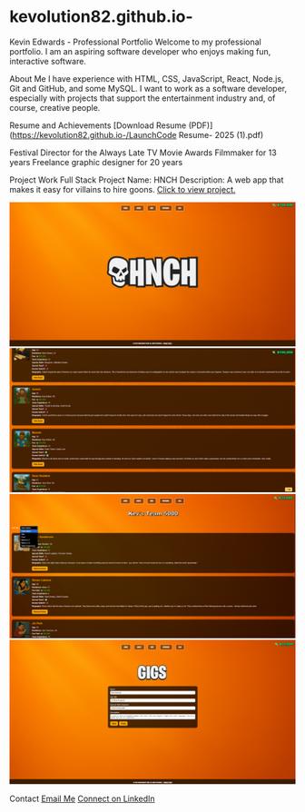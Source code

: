 # kevolution82.github.io-

Kevin Edwards - Professional Portfolio
Welcome to my professional portfolio. I am an aspiring software developer who enjoys making fun, interactive software.

About Me
I have experience with HTML, CSS, JavaScript, React, Node.js, Git and GitHub, and some MySQL. I want to work as a software developer, especially with projects that support the entertainment industry and, of course, creative people.

Resume and Achievements
[Download Resume (PDF)](https://kevolution82.github.io-/LaunchCode Resume- 2025 (1).pdf)

Festival Director for the Always Late TV Movie Awards
Filmmaker for 13 years
Freelance graphic designer for 20 years

Project Work
Full Stack Project
Name: HNCH
Description: A web app that makes it easy for villains to hire goons.
[Click to view project.](https://hnch-app.netlify.app/)

![HNCH Screenshot #1](hnch-1.png)
![HNCH Screenshot #2](hnch-2.png)
![HNCH Screenshot #3](hnch-3.png)
![HNCH Screenshot #4](hnch-5.png)

Contact
[Email Me](mailto:alwayslatetv@yahoo.com)
[Connect on LinkedIn](https://www.linkedin.com/in/kevinedwards82/)
